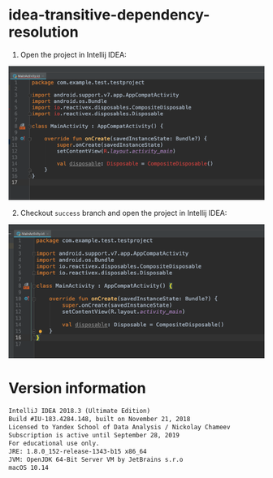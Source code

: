 # idea-transitive-dependency-resolution

1. Open the project in Intellij IDEA:

![failure](https://raw.githubusercontent.com/lukaville/idea-transitive-dependency-resolution/master/fail.png)

2. Checkout `success` branch and open the project in Intellij IDEA:

![success](https://raw.githubusercontent.com/lukaville/idea-transitive-dependency-resolution/master/success.png)

# Version information

```
IntelliJ IDEA 2018.3 (Ultimate Edition)
Build #IU-183.4284.148, built on November 21, 2018
Licensed to Yandex School of Data Analysis / Nickolay Chameev
Subscription is active until September 28, 2019
For educational use only.
JRE: 1.8.0_152-release-1343-b15 x86_64
JVM: OpenJDK 64-Bit Server VM by JetBrains s.r.o
macOS 10.14
```
